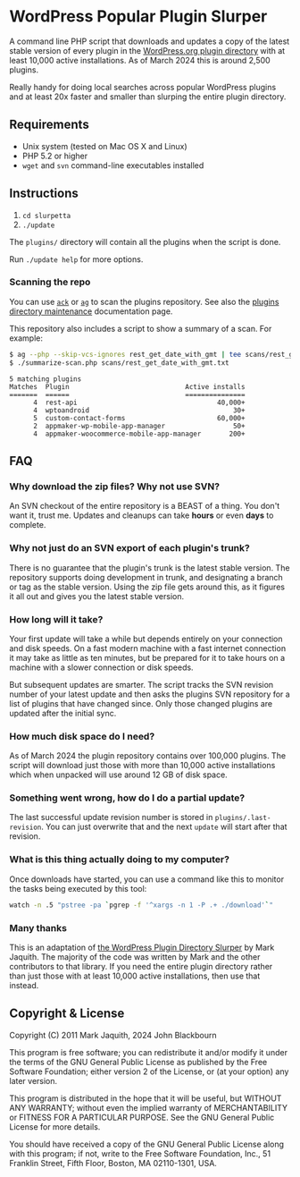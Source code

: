 WordPress Popular Plugin Slurper
==================================

A command line PHP script that downloads and updates a copy of the latest stable
version of every plugin in the [WordPress.org plugin directory][repo] with at
least 10,000 active installations. As of March 2024 this is around 2,500 plugins.

Really handy for doing local searches across popular WordPress plugins and at
least 20x faster and smaller than slurping the entire plugin directory.

[repo]: http://wordpress.org/plugins/

Requirements
------------

* Unix system (tested on Mac OS X and Linux)
* PHP 5.2 or higher
* `wget` and `svn` command-line executables installed

Instructions
------------

1. `cd slurpetta`
2. `./update`

The `plugins/` directory will contain all the plugins when the script is done.

Run `./update help` for more options.

### Scanning the repo

You can use
[`ack`](https://beyondgrep.com/)
or
[`ag`](https://github.com/ggreer/the_silver_searcher)
to scan the plugins repository.  See also the
[plugins directory maintenance](https://make.wordpress.org/plugins/handbook/directory-maintenance/#scanning-the-repository)
documentation page.

This repository also includes a script to show a summary of a scan.  For example:

```sh
$ ag --php --skip-vcs-ignores rest_get_date_with_gmt | tee scans/rest_get_date_with_gmt.txt
$ ./summarize-scan.php scans/rest_get_date_with_gmt.txt
```

```
5 matching plugins
Matches  Plugin                             Active installs
=======  ======                             ===============
      4  rest-api                                   40,000+
      4  wptoandroid                                    30+
      5  custom-contact-forms                       60,000+
      2  appmaker-wp-mobile-app-manager                 50+
      4  appmaker-woocommerce-mobile-app-manager       200+
```

FAQ
----

### Why download the zip files? Why not use SVN?

An SVN checkout of the entire repository is a BEAST of a thing. You don't want it,
trust me. Updates and cleanups can take **hours** or even **days** to complete.

### Why not just do an SVN export of each plugin's trunk?

There is no guarantee that the plugin's trunk is the latest stable version. The
repository supports doing development in trunk, and designating a branch or tag
as the stable version. Using the zip file gets around this, as it figures it all
out and gives you the latest stable version.

### How long will it take?

Your first update will take a while but depends entirely on your connection and
disk speeds. On a fast modern machine with a fast internet connection it may take
as little as ten minutes, but be prepared for it to take hours on a machine with
a slower connection or disk speeds.

But subsequent updates are smarter. The script tracks the SVN revision number
of your latest update and then asks the plugins SVN repository for a list of
plugins that have changed since. Only those changed plugins are updated after
the initial sync.

### How much disk space do I need?

As of March 2024 the plugin repository contains over 100,000 plugins. The
script will download just those with more than 10,000 active installations
which when unpacked will use around 12 GB of disk space.

### Something went wrong, how do I do a partial update?

The last successful update revision number is stored in `plugins/.last-revision`.
You can just overwrite that and the next `update` will start after that revision.

### What is this thing actually doing to my computer?

Once downloads have started, you can use a command like this to monitor the
tasks being executed by this tool:

```sh
watch -n .5 "pstree -pa `pgrep -f '^xargs -n 1 -P .+ ./download'`"
```

### Many thanks

This is an adaptation of [the WordPress Plugin Directory Slurper](https://github.com/markjaquith/WordPress-Plugin-Directory-Slurper) by Mark Jaquith. The majority of the code was written by Mark and the other contributors to that library. If you need the entire plugin directory rather than just those with at least 10,000 active installations, then use that instead.

Copyright & License
-------------------
Copyright (C) 2011 Mark Jaquith, 2024 John Blackbourn

This program is free software; you can redistribute it and/or
modify it under the terms of the GNU General Public License
as published by the Free Software Foundation; either version 2
of the License, or (at your option) any later version.

This program is distributed in the hope that it will be useful,
but WITHOUT ANY WARRANTY; without even the implied warranty of
MERCHANTABILITY or FITNESS FOR A PARTICULAR PURPOSE.  See the
GNU General Public License for more details.

You should have received a copy of the GNU General Public License
along with this program; if not, write to the Free Software
Foundation, Inc., 51 Franklin Street, Fifth Floor, Boston, MA  02110-1301, USA.
